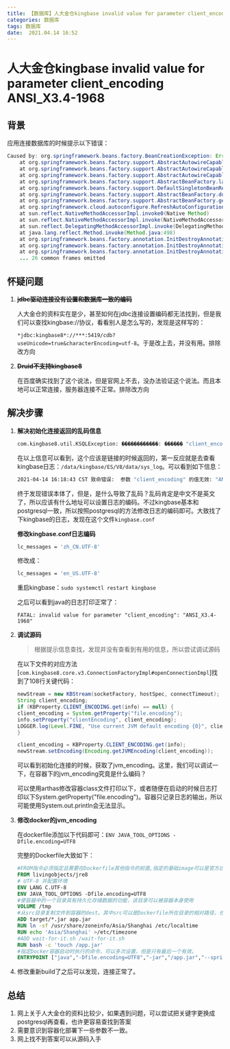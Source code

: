 ```yaml
---
title: 【数据库】人大金仓kingbase invalid value for parameter client_encoding ANSI_X3.4-1968
categories: 数据库
tags: 数据库
date:  2021.04.14 16:52
---
```

# 人大金仓kingbase invalid value for parameter client_encoding ANSI_X3.4-1968



## 背景

应用连接数据库的时候提示以下错误：

```java
Caused by: org.springframework.beans.factory.BeanCreationException: Error creating bean with name 'org.springframework.boot.autoconfigure.jdbc.DataSourceInitializerInvoker': Invocation of init method failed; nested exception is org.springframework.beans.factory.BeanCreationException: Error creating bean with name 'dataSource': Invocation of init method failed; nested exception is com.kingbase8.util.KSQLException: ������������: ������ "client_encoding" ������������: "ANSI_X3.4-1968"
	at org.springframework.beans.factory.support.AbstractAutowireCapableBeanFactory.initializeBean(AbstractAutowireCapableBeanFactory.java:1796)
	at org.springframework.beans.factory.support.AbstractAutowireCapableBeanFactory.doCreateBean(AbstractAutowireCapableBeanFactory.java:595)
	at org.springframework.beans.factory.support.AbstractAutowireCapableBeanFactory.createBean(AbstractAutowireCapableBeanFactory.java:517)
	at org.springframework.beans.factory.support.AbstractBeanFactory.lambda$doGetBean$0(AbstractBeanFactory.java:323)
	at org.springframework.beans.factory.support.DefaultSingletonBeanRegistry.getSingleton(DefaultSingletonBeanRegistry.java:226)
	at org.springframework.beans.factory.support.AbstractBeanFactory.doGetBean(AbstractBeanFactory.java:321)
	at org.springframework.beans.factory.support.AbstractBeanFactory.getBean(AbstractBeanFactory.java:202)
	at org.springframework.cloud.autoconfigure.RefreshAutoConfiguration$JpaInvokerConfiguration.init(RefreshAutoConfiguration.java:120)
	at sun.reflect.NativeMethodAccessorImpl.invoke0(Native Method)
	at sun.reflect.NativeMethodAccessorImpl.invoke(NativeMethodAccessorImpl.java:62)
	at sun.reflect.DelegatingMethodAccessorImpl.invoke(DelegatingMethodAccessorImpl.java:43)
	at java.lang.reflect.Method.invoke(Method.java:498)
	at org.springframework.beans.factory.annotation.InitDestroyAnnotationBeanPostProcessor$LifecycleElement.invoke(InitDestroyAnnotationBeanPostProcessor.java:389)
	at org.springframework.beans.factory.annotation.InitDestroyAnnotationBeanPostProcessor$LifecycleMetadata.invokeInitMethods(InitDestroyAnnotationBeanPostProcessor.java:333)
	at org.springframework.beans.factory.annotation.InitDestroyAnnotationBeanPostProcessor.postProcessBeforeInitialization(InitDestroyAnnotationBeanPostProcessor.java:157)
	... 26 common frames omitted

```



## 怀疑问题

1. **~~jdbc驱动连接没有设置和数据库一致的编码~~**

   人大金仓的资料实在是少，甚至如何在jdbc连接设置编码都无法找到，但是我们可以查找kingbase://协议，看看别人是怎么写的，发现是这样写的：

   ```*jdbc:kingbase8*://***:5419/cdb?useUnicode=true&characterEncoding=utf-8```。于是改上去，并没有用。排除改方向

2. **~~Druid不支持kingbase8~~**

   在百度确实找到了这个说法，但是官网上不去，没办法验证这个说法。而且本地可以正常连接，服务器连接不正常。排除改方向



## 解决步骤

1. **解决初始化连接返回的乱码信息**

   ```bash
   com.kingbase8.util.KSQLException: ������������: ������ "client_encoding" ������������: "ANSI_X3.4-1968"
   ```

   在以上信息可以看到，这个应该是链接的时候返回的，第一反应就是去查看kingbase日志：```/data/kingbase/ES/V8/data/sys_log```。可以看到如下信息：

   ```bash
   2021-04-14 16:18:43 CST 致命错误:  参数 "client_encoding" 的值无效: "ANSI_X3.4-1968"
   ```

   终于发现错误本体了，但是，是什么导致了乱码？乱码肯定是中文不是英文了，所以应该有什么地址可以设置日志的编码。不过kingbase基本和postgresql一致，所以按照postgresql的方法修改日志的编码即可。大致找了下kingbase的日志，发现在这个文件```kingbase.conf```

   **修改kingbase.conf日志编码**

   ```bash
   lc_messages = 'zh_CN.UTF-8'
   ```

   修改成：

   ```bash
   lc_messages = 'en_US.UTF-8'
   ```

   重启kingbase：```sudo systemctl restart kingbase```

   之后可以看到java的日志打印正常了：

   ```FATAL: invalid value for parameter "client_encoding": "ANSI_X3.4-1968"```

2. **调试源码**

   >  根据提示信息查找，发现并没有查看到有用的信息，所以尝试调试源码

   在以下文件的对应方法[```com.kingbase8.core.v3.ConnectionFactoryImpl#openConnectionImpl```]找到了108行关键代码：

   ```JAVA
   newStream = new KBStream(socketFactory, hostSpec, connectTimeout);
   String client_encoding;
   if (KBProperty.CLIENT_ENCODING.get(info) == null) {
   client_encoding = System.getProperty("file.encoding");
   info.setProperty("clientEncoding", client_encoding);
   LOGGER.log(Level.FINE, "Use current JVM default encoding {0}", client_encoding);
   }
   
   client_encoding = KBProperty.CLIENT_ENCODING.get(info);
   newStream.setEncoding(Encoding.getJVMEncoding(client_encoding));
   ```

   可以看到初始化连接的时候，获取了jvm_encoding。这里，我们可以调试一下，在容器下的jvm_encoding究竟是什么编码？

   可以使用arthas修改容器class文件打印以下，或者随便在启动的时候日志打印以下System.getProperty("file.encoding")。容器只记录日志的输出，所以可能使用System.out.println会无法显示。

3. **修改docker的jvm_encoding**

   在dockerfile添加以下代码即可：```ENV JAVA_TOOL_OPTIONS -Dfile.encoding=UTF8```

   完整的Dockerfile大致如下：

   ```dockerfile
   #FROM指令必须指定且需要在Dockerfile其他指令的前面,指定的基础image可以是官方远程仓库中的，也可以位于本地仓库
   FROM livingobjects/jre8
   # UTF-8 并配置环境
   ENV LANG C.UTF-8
   ENV JAVA_TOOL_OPTIONS -Dfile.encoding=UTF8
   #使容器中的一个目录具有持久化存储数据的功能，该目录可以被容器本身使用
   VOLUME /tmp
   #从src目录复制文件到容器的dest。其中src可以是Dockerfile所在目录的相对路径，也可以是一个URL，还可以是一个压缩包
   ADD target/*.jar app.jar
   RUN ln -sf /usr/share/zoneinfo/Asia/Shanghai /etc/localtime
   RUN echo 'Asia/Shanghai' >/etc/timezone
   #ADD wait-for-it.sh /wait-for-it.sh
   RUN bash -c 'touch /app.jar'
   #指定Docker容器启动时执行的命令，可以多次设置，但是只有最后一个有效。
   ENTRYPOINT ["java","-Dfile.encoding=UTF8","-jar","/app.jar","--spring.profiles.active=test","&"]
   ```

4. 修改重新build了之后可以发现，连接正常了。



## 总结

1. 网上关于人大金仓的资料比较少，如果遇到问题，可以尝试把关键字更换成postgresql再查看，也许更容易查找到答案
2. 需要意识到容器化部署下一些参数不一致。
3. 网上找不到答案可以从源码入手

